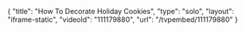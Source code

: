 {
    "title": "How To Decorate Holiday Cookies",
    "type": "solo",
    "layout": "iframe-static",
    "videoId": "111179880",
    "url": "\/tvpembed\/111179880"
}